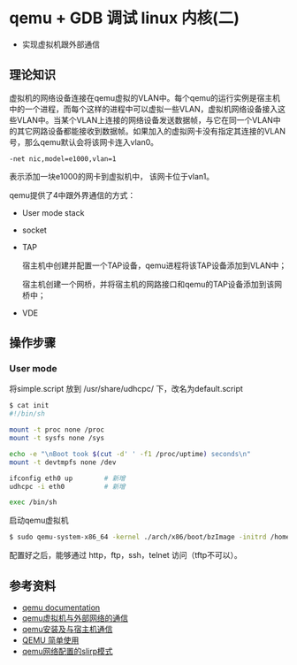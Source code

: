 # qemu + GDB 调试 linux 内核(二)

* 实现虚拟机跟外部通信



## 理论知识

虚拟机的网络设备连接在qemu虚拟的VLAN中。每个qemu的运行实例是宿主机中的一个进程，而每个这样的进程中可以虚拟一些VLAN，虚拟机网络设备接入这些VLAN中。当某个VLAN上连接的网络设备发送数据帧，与它在同一个VLAN中的其它网路设备都能接收到数据帧。如果加入的虚拟网卡没有指定其连接的VLAN号，那么qemu默认会将该网卡连入vlan0。



```
-net nic,model=e1000,vlan=1
```

表示添加一块e1000的网卡到虚拟机中， 该网卡位于vlan1。



qemu提供了4中跟外界通信的方式：

* User mode stack

* socket

* TAP

  宿主机中创建并配置一个TAP设备，qemu进程将该TAP设备添加到VLAN中；

  宿主机创建一个网桥，并将宿主机的网路接口和qemu的TAP设备添加到该网桥中；

* VDE





## 操作步骤

### User mode

将simple.script 放到 /usr/share/udhcpc/ 下，改名为default.script

```bash
$ cat init
#!/bin/sh

mount -t proc none /proc
mount -t sysfs none /sys

echo -e "\nBoot took $(cut -d' ' -f1 /proc/uptime) seconds\n"
mount -t devtmpfs none /dev 

ifconfig eth0 up		# 新增
udhcpc -i eth0			# 新增

exec /bin/sh
```

启动qemu虚拟机

```bash
$ sudo qemu-system-x86_64 -kernel ./arch/x86/boot/bzImage -initrd /home/rivsidn/codes/linux-2.6.35.6/Discovery/qemu_gdb/initramfs/initramfs-busybox-x86.cpio.gz -net nic,model=e1000 -net user,net=10.0.2.15 -smp 1
```



配置好之后，能够通过 http，ftp，ssh，telnet 访问（tftp不可以）。















## 参考资料

* [qemu documentation](https://wiki.qemu.org/Documentation)
* [qemu虚拟机与外部网络的通信](http://www.blog.chinaunix.net/uid-26061689-id-2981914.html)
* [qemu安装及与宿主机通信](https://blog.csdn.net/qiusi0225/article/details/80447710)
* [QEMU 简单使用](https://blog.csdn.net/StandMyGround/article/details/52576934)
* [qemu网络配置的slirp模式](https://blog.csdn.net/simonzhao0536/article/details/9194591)

